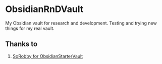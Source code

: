 # ObsidianRnDVault

My Obsidian vault for research and development. Testing and trying new things for my real vault.

## Thanks to

1. [SoRobby for ObsidianStarterVault](https://github.com/SoRobby/ObsidianStarterVault)

